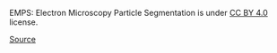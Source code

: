 EMPS: Electron Microscopy Particle Segmentation is under [CC BY 4.0](https://creativecommons.org/licenses/by/4.0) license.

[Source](https://pubs.acs.org/doi/10.1021/acs.jcim.0c01455)